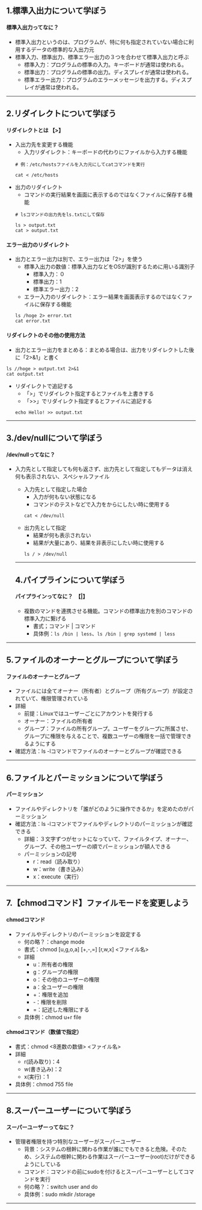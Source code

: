 ## 1.標準入出力について学ぼう

#### 標準入出力ってなに？
- 標準入出力というのは、プログラムが、特に何も指定されていない場合に利用するデータの標準的な入出力元
- 標準入力、標準出力、標準エラー出力の３つを合わせて標準入出力と呼ぶ
  - 標準入力：プログラムの標準の入力。キーボードが通常は使われる。
  - 標準出力：プログラムの標準の出力。ディスプレイが通常は使われる。
  - 標準エラー出力：プログラムのエラーメッセージを出力する。ディスプレイが通常は使われる。

----

## 2.リダイレクトについて学ぼう

#### リダイレクトとは 【>】
- 入出力先を変更する機能
  - 入力リダイレクト：キーボードの代わりにファイルから入力する機能
  ```
  # 例：/etc/hostsファイルを入力元にしてcatコマンドを実行

  cat < /etc/hosts
  ```
- 出力のリダイレクト
  - コマンドの実行結果を画面に表示するのではなくファイルに保存する機能
  ```
  # lsコマンドの出力先をls.txtにして保存

  ls > output.txt
  cat > output.txt
  ```

#### エラー出力のリダイレクト
- 出力とエラー出力は別で、エラー出力は「2>」を使う
  - 標準入出力の数値：標準入出力などをOSが識別するために用いる識別子
    - 標準入力：０
    - 標準出力：1
    - 標準エラー出力：2
  - エラー入力のリダイレクト：エラー結果を画面表示するのではなくファイルに保存する機能
  ```
  ls /hoge 2> error.txt
  cat error.txt
  ```

#### リダイレクトのその他の使用方法
- 出力とエラー出力をまとめる：まとめる場合は、出力をリダイレクトした後に「2>&1」と書く
```
ls //hoge > output.txt 2>&1
cat output.txt
```
- リダイレクトで追記する
  - 「>」でリダイレクト指定するとファイルを上書きする
  - 「>>」でリダイレクト指定するとファイルに追記する
  ```
  echo Hello! >> output.txt
  ```

----

## 3./dev/nullについて学ぼう

#### /dev/nullってなに？
- 入力先として指定しても何も返さず、出力先として指定してもデータは消え何も表示されない、スペシャルファイル
  - 入力先として指定した場合
    - 入力が何もない状態になる
    - コマンドのテストなどで入力をからにしたい時に使用する
    ```
    cat < /dev/null
    ```
  - 出力先として指定 
    - 結果が何も表示されない
    - 結果が大量にあり、結果を非表示にしたい時に使用する
    ```
    ls / > /dev/null
    ```

  ----

  ## 4.パイプラインについて学ぼう

  #### パイプラインってなに？　【|】
  - 複数のマンドを連携させる機能。コマンドの標準出力を別のコマンドの標準入力に繋げる
    - 書式；コマンド | コマンド
    - 具体例：`ls /bin | less`、`ls /bin | grep systemd | less`

----

## 5.ファイルのオーナーとグループについて学ぼう

#### ファイルのオーナーとグループ
- ファイルには全てオーナー（所有者）とグループ（所有グループ）が設定されていて、権限管理されている
- 詳細
  - 前提：Linuxではユーザーごとにアカウントを発行する
  - オーナー：ファイルの所有者
  - グループ：ファイルの所有グループ。ユーザーをグループに所属させ、グループに権限を与えることで、複数ユーザーの権限を一括で管理できるようにする
- 確認方法：ls -lコマンドでファイルのオーナーとグループが確認できる

----

## 6.ファイルとパーミッションについて学ぼう

#### パーミッション
- ファイルやディレクトリを「誰がどのように操作できるか」を定めたのがパーミッション
- 確認方法：ls -lコマンドでファイルやディレクトリのパーミッションが確認できる
  - 詳細：３文字ずつがセットになっていて、ファイルタイプ、オーナー、グループ、その他ユーザーの順でパーミッションが額人できる
  - パーミッションの記号
    - r：read（読み取り）
    - w：write（書き込み）
    - x：execute（実行）

----

## 7.【chmodコマンド】ファイルモードを変更しよう

#### chmodコマンド
- ファイルやディレクトリのパーミッションを設定する
  - 何の略？：change mode
  - 書式：chmod [u,g,o,a] [+,-,=] [r,w,x] <ファイル名>
  - 詳細
    - u：所有者の権限
    - g：グループの権限
    - o：その他のユーザーの権限
    - a：全ユーザーの権限
    - +：権限を追加
    - -：権限を削除
    - =：記述した権限にする
  - 具体例：chmod u+r file

#### chmodコマンド（数値で指定）
  - 書式：chmod <8進数の数値> <ファイル名>
  - 詳細
    - r(読み取り)：4
    - w(書き込み)：2
    - x(実行)：1
  - 具体例：chmod 755 file

----

## 8.スーパーユーザーについて学ぼう

#### スーパーユーザーってなに？
- 管理者権限を持つ特別なユーザーがスーパーユーザー
  - 背景：システムの根幹に関わる作業が誰にでもできると危険。そのため、システムの根幹に関わる作業はスーパーユーザー(root)だけができるようにしている
  - コマンド：コマンドの前にsudoを付けるとスーパーユーザーとしてコマンドを実行
  - 何の略？：switch user and do
  - 具体例：sudo mkdir /storage

----

